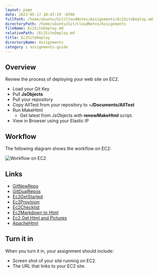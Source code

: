 ```yaml
---
layout: page
date: 2023-05-17 10:47:29 -0700
fullPath: /home/ubuntu/Git/CloudNotes/Assignments/Ec2SiteDeploy.md
directoryPath: /home/ubuntu/Git/CloudNotes/Assignments
fileName: Ec2SiteDeploy.md
relativePath: /Ec2SiteDeploy.md
title: Ec2SiteDeploy
directoryName: Assignments
category : assignments-guide
---
```


## Overview

Review the process of deploying your web site on EC2.

- Load your Git Key
- Pull **JsObjects**
- Pull your repository
- Copy AllTest from your repository to **~/Documents/AllTest**
- Run MakeHtml
  - Get latest from JsObjects with **renewMakeHtml** script.
- View in Browser using your Elastic IP

## Workflow

The following diagram shows the workflow on EC2:

![Workflow on EC2](https://s3.amazonaws.com/bucket01.elvenware.com/images/update-site-on-ec2.png)

## Links

- [GitNewRepo](http://www.ccalvert.net/books/CloudNotes/Assignments/GitNewRepo.html)
- [GitDualRepos](http://www.ccalvert.net/books/CloudNotes/Assignments/GitDualRepos.html)
- [Ec2GetStarted](http://www.ccalvert.net/books/CloudNotes/Assignments/Ec2GetStarted.html)
- [Ec2Provision](http://www.ccalvert.net/books/CloudNotes/Assignments/Ec2Provision.html)
- [Ec2Checklist](http://www.ccalvert.net/books/CloudNotes/Assignments/Ec2Checklist.html)
- [Ec2Markdown to Html](http://www.ccalvert.net/books/CloudNotes/Assignments/Ec2MarkdownToHtml.html)
- [Ec2 Get Html and Pictures](http://www.ccalvert.net/books/CloudNotes/Assignments/Ec2GitHtmlPictures.html)
- [ApacheHtml](http://www.ccalvert.net/books/CloudNotes/Assignments/ApacheHtml.html)

## Turn it in

When you turn it in, your assignment should include:

- Screen shot of your site running on EC2.
- The URL that links to your EC2 site.
